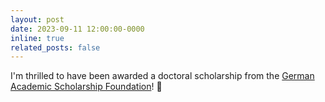 ```yaml
---
layout: post
date: 2023-09-11 12:00:00-0000
inline: true
related_posts: false
---
```


I'm thrilled to have been awarded a doctoral scholarship from the [German Academic Scholarship Foundation](https://www.studienstiftung.de/en)! :tada: